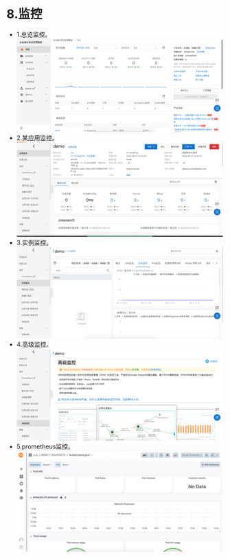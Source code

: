 # 8.监控
- 1.总览监控。
![](assets/8.app-monitor-3d6cc27f.png)
- 2.某应用监控。
![](assets/8.app-monitor-1a375ed3.png)
- 3.实例监控。
![](assets/8.app-monitor-63c782c3.png)
- 4.高级监控。
![](assets/8.app-monitor-17cec9b4.png)
- 5.prometheus监控。
![](assets/8.app-monitor-a546062a.png)
